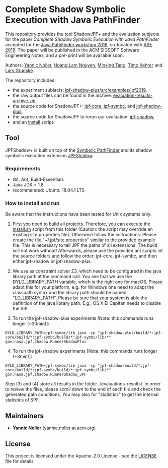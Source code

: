 # Complete Shadow Symbolic Execution with Java PathFinder

This repository provides the tool ShadowJPF+ and the evaluation subjects for the paper *Complete Shadow Symbolic Execution with Java PathFinder* accepted for the [Java PathFinder workshop 2019](https://2019.ase-conferences.org/home/jpf-2019), co-located with [ASE 2019](https://2019.ase-conferences.org). The paper will be published in the ACM SIGSOFT Software Engineering Notes, and a pre-print will be available soon.

Authors: [Yannic Noller](https://yannicnoller.github.io), [Hoang Lam Nguyen](https://github.com/hoanglam-nguyen), [Minxing Tang](https://www.informatik.hu-berlin.de/de/institut/mitarbeiter/1691704), [Timo Kehrer](https://www.informatik.hu-berlin.de/de/forschung/gebiete/mse/mitarb/kehrerti.html) and [Lars Grunske](https://www.informatik.hu-berlin.de/de/Members/lars-grunske).

The repository includes:
* the experiment subjects: [jpf-shadow-plus/src/examples/jpf2019](./jpf-shadow-plus/src/examples/jpf2019),
* the raw output files can be found in the archive: [evaluation-results-archive.zip](evaluation-results-archive.zip),
* the source code for ShadowJPF+: [jpf-core](jpf-core), [jpf-symbc](jpf-symbc), and [jpf-shadow-plus](jpf-shadow-plus),
* the source code for ShadowJPF to rerun our evaluation: [jpf-shadow](jpf-shadow),
* and an [install](install.sh) script.

## Tool
JPFShadow+ is built on top of the [Symbolic PathFinder](https://github.com/SymbolicPathFinder/jpf-symbc) and its shadow symbolic execution extension [JPFShadow](https://github.com/hub-se/jpf-shadow).

### Requirements
* Git, Ant, Build-Essentials
* Java JDK = 1.8
* recommended: Ubuntu 18.04.1 LTS

### How to install and run
Be aware that the instructions have been tested for Unix systems only.

1. First you need to build all projects. Therefore, you can execute the [install.sh](install.sh) script from this folder (Caution: the script may override an existing site.properties file).
Otherwise follow the instructions: Please create the file "~/.jpf/site.properties" similar to the provided example file. This is necessary to tell JPF the paths of all extensions. The build will not work without! Afterwards, please use the provided ant scripts int the source folders and follow the order: jpf-core, jpf-symbc, and then either jpf-shadow or jpf-shadow-plus.

2. We use as constraint solver Z3, which need to be configured in the java library path at the command call. You see that we use the DYLD_LIBRARY_PATH variable, which is the right one for macOS. Please adapt this for your platform, e.g. for Windows one need to adapt the classpath syntax and the library path should be named "LD_LIBRARY_PATH". Please be sure that your system is able the definition of the java library path. E.g., OS X El Capitan needs to disable the SIP.

3. To run the jpf-shadow-plus experiments \[Note: this commands runs longer (~30min)\]:
```
DYLD_LIBRARY_PATH=jpf-symbc/lib java -cp "jpf-shadow-plus/build/*:jpf-core/build/*:jpf-symbc/build/*:jpf-symbc/lib/*" gov.nasa.jpf.shadow.RunnerShadowPlus
```
 
4. To run the jpf-shadow experiments \[Note: this commands runs longer (~3min)\]:
```
DYLD_LIBRARY_PATH=jpf-symbc/lib java -cp "jpf-shadow/build/*:jpf-core/build/*:jpf-symbc/build/*:jpf-symbc/lib/*" gov.nasa.jpf.shadow.RunnerShadow_JPF
```

Step (3) and (4) store all results in the folder ./evaluations-results/. In order to review the files, please scroll down to the end of each file and check the generated path conditions. You may also for "statistics" to get the internal statistics of SPF.

## Maintainers

* **Yannic Noller** (yannic.noller at acm.org)


## License
This project is licensed under the Apache-2.0 License - see the [LICENSE](LICENSE) file for details
